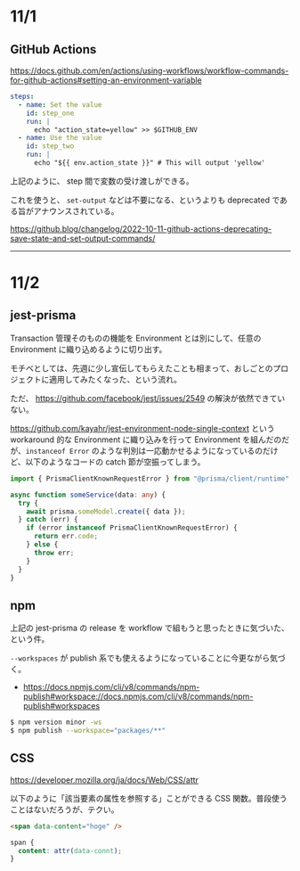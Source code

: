 # 11/1

## GitHub Actions

https://docs.github.com/en/actions/using-workflows/workflow-commands-for-github-actions#setting-an-environment-variable

```yaml
steps:
  - name: Set the value
    id: step_one
    run: |
      echo "action_state=yellow" >> $GITHUB_ENV
  - name: Use the value
    id: step_two
    run: |
      echo "${{ env.action_state }}" # This will output 'yellow'
```

上記のように、 step 間で変数の受け渡しができる。

これを使うと、 `set-output` などは不要になる、というよりも deprecated である旨がアナウンスされている。

https://github.blog/changelog/2022-10-11-github-actions-deprecating-save-state-and-set-output-commands/

---

# 11/2

## jest-prisma

Transaction 管理そのものの機能を Environment とは別にして、任意の Environment に織り込めるように切り出す。

モチベとしては、先週に少し宣伝してもらえたことも相まって、おしごとのプロジェクトに適用してみたくなった、という流れ。

ただ、 https://github.com/facebook/jest/issues/2549 の解決が依然できていない。

https://github.com/kayahr/jest-environment-node-single-context という workaround 的な Environment に織り込みを行って Environment を組んだのだが、`instanceof Error` のような判別は一応動かせるようになっているのだけど、以下のようなコードの catch 節が空振ってしまう。

```ts
import { PrismaClientKnownRequestError } from "@prisma/client/runtime";

async function someService(data: any) {
  try {
    await prisma.someModel.create({ data });
  } catch (err) {
    if (error instanceof PrismaClientKnownRequestError) {
      return err.code;
    } else {
      throw err;
    }
  }
}
```

## npm

上記の jest-prisma の release を workflow で組もうと思ったときに気づいた、という件。

`--workspaces` が publish 系でも使えるようになっていることに今更ながら気づく。

- https://docs.npmjs.com/cli/v8/commands/npm-publish#workspace://docs.npmjs.com/cli/v8/commands/npm-publish#workspaces

```sh
$ npm version minor -ws
$ npm publish --workspace="packages/**"
```

## CSS

https://developer.mozilla.org/ja/docs/Web/CSS/attr

以下のように「該当要素の属性を参照する」ことができる CSS 関数。普段使うことはないだろうが、テクい。

```html
<span data-content="hoge" />
```

```css
span {
  content: attr(data-connt);
}
```
